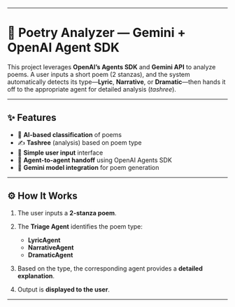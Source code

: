

---

# 📜 Poetry Analyzer — Gemini + OpenAI Agent SDK

This project leverages **OpenAI’s Agents SDK** and **Gemini API** to analyze poems.
A user inputs a short poem (2 stanzas), and the system automatically detects its type—**Lyric**, **Narrative**, or **Dramatic**—then hands it off to the appropriate agent for detailed analysis (*tashree*).

---

## ✨ Features

* 🧠 **AI-based classification** of poems
* ✍️ **Tashree** (analysis) based on poem type
* 🧾 **Simple user input** interface
* 🔄 **Agent-to-agent handoff** using OpenAI Agents SDK
* 🔷 **Gemini model integration** for poem generation

---

## ⚙️ How It Works

1. The user inputs a **2-stanza poem**.
2. The **Triage Agent** identifies the poem type:

   * **LyricAgent**
   * **NarrativeAgent**
   * **DramaticAgent**
3. Based on the type, the corresponding agent provides a **detailed explanation**.
4. Output is **displayed to the user**.

---

